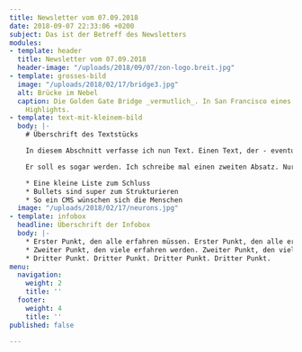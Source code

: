 ```yaml
---
title: Newsletter vom 07.09.2018
date: 2018-09-07 22:33:06 +0200
subject: Das ist der Betreff des Newsletters
modules:
- template: header
  title: Newsletter vom 07.09.2018
  header-image: "/uploads/2018/09/07/zon-logo.breit.jpg"
- template: grosses-bild
  image: "/uploads/2018/02/17/bridge3.jpg"
  alt: Brücke im Nebel
  caption: Die Golden Gate Bridge _vermutlich_. In San Francisco eines der ganz großen
    Highlights.
- template: text-mit-kleinem-bild
  body: |-
    # Überschrift des Textstücks

    In diesem Abschnitt verfasse ich nun Text. Einen Text, der - eventuell garniert mit Listen, Bildern und Links - zu einem schönen Teil des Newsletters werden könnte.

    Er soll es sogar werden. Ich schreibe mal einen zweiten Absatz. Nur so können wir schlussendlich sehen, wie es in einer E-Mail wirkt, die heutzutage in der Regel auf mobilen Endgeräten geskimmt wird.

    * Eine kleine Liste zum Schluss
    * Bullets sind super zum Strukturieren
    * So ein CMS wünschen sich die Menschen
  image: "/uploads/2018/02/17/neurons.jpg"
- template: infobox
  headline: Überschrift der Infobox
  body: |-
    * Erster Punkt, den alle erfahren müssen. Erster Punkt, den alle erfahren müssen. Erster Punkt, den alle erfahren müssen.
    * Zweiter Punkt, den viele erfahren werden. Zweiter Punkt, den viele erfahren werden. Zweiter Punkt, den viele erfahren werden. Zweiter Punkt, den viele erfahren werden.
    * Dritter Punkt. Dritter Punkt. Dritter Punkt. Dritter Punkt.
menu:
  navigation:
    weight: 2
    title: ''
  footer:
    weight: 4
    title: ''
published: false

---
```

